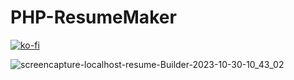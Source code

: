 # PHP-ResumeMaker

[![ko-fi](https://ko-fi.com/img/githubbutton_sm.svg)](https://ko-fi.com/V7V1LLFKO)

![screencapture-localhost-resume-Builder-2023-10-30-10_43_02](https://github.com/Majid-Razzaq/PHP-ResumeMaker/assets/80920360/c726b33e-8446-4119-ba99-b7391aa64f5f)
